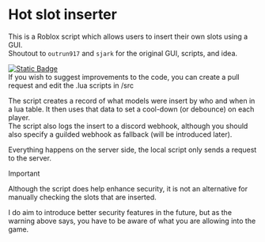# Hot slot inserter
 This is a Roblox script which allows users to insert their own slots using a GUI. \
 Shoutout to `outrun917` and `sjark` for the original GUI, scripts, and idea.

[![Static Badge](https://img.shields.io/badge/download_rbxm-here?style=for-the-badge&color=blue)](https://github.com/Hypurrnating/Roblox-slot-inserter/raw/main/SlotInserter.rbxm) \
If you wish to suggest improvements to the code, you can create a pull request and edit the .lua scripts in /src

 The script creates a record of what models were insert by who and when in a lua table. It then uses that data to set a cool-down (or debounce) on each player. \
 The script also logs the insert to a discord webhook, although you should also specify a guilded webhook as fallback (will be introduced later).

 Everything happens on the server side, the local script only sends a request to the server.

 > [!IMPORTANT]
 > Although the script does help enhance security, it is not an alternative for manually checking the slots that are inserted.
 
 I do aim to introduce better security features in the future, but as the warning above says, you have to be aware of what you are allowing into the game.
